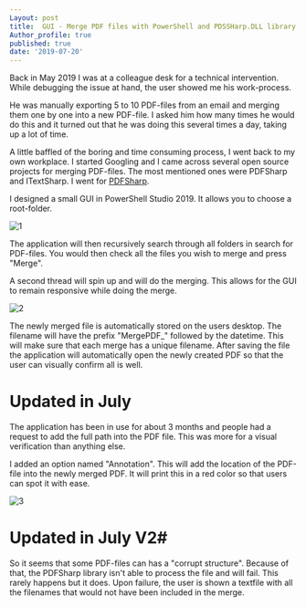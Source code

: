 ```yaml
---
Layout: post
title:  GUI - Merge PDF files with PowerShell and PDSSHarp.DLL library 
Author_profile: true
published: true
date: '2019-07-20'
---
```


Back in May 2019 I was at a colleague desk for a technical intervention.
While debugging the issue at hand, the user showed me his work-process.

He was manually exporting 5 to 10 PDF-files from an email and merging them one by one into a new PDF-file. 
I asked him how many times he would do this and it turned out that he was doing this several times a day, taking up a lot of time.

A little baffled of the boring and time consuming process, I went back to my own workplace. 
I started Googling and I came across several open source projects for merging PDF-files.
The most mentioned ones were PDFSharp and ITextSharp. I went for [PDFSharp](http://www.pdfsharp.com/PDFsharp/ "PDFSharp").

I designed a small GUI in PowerShell Studio 2019. It allows you to choose a root-folder.

![1](https://github.com/CookieCrumbles/cookiecrumbles.github.io/blob/master/assets/images/MergePDF/1.png)

The application will then recursively search through all folders in search for PDF-files.
You would then check all the files you wish to merge and press "Merge".

A second thread will spin up and will do the merging.
This allows for the GUI to remain responsive while doing the merge.

![2](https://github.com/CookieCrumbles/cookiecrumbles.github.io/blob/master/assets/images/MergePDF/2.gif)

The newly merged file is automatically stored on the users desktop.
The filename will have the prefix "MergePDF_" followed by the datetime. This will make sure that each merge has a unique filename.
After saving the file the application will automatically open the newly created PDF so that the user can visually confirm all is well.

# Updated in July #

The application has been in use for about 3 months and people had a request to add the full path into the PDF file.
This was more for a visual verification than anything else.

I added an option named "Annotation". This will add the location of the PDF-file into the newly merged PDF.
It will print this in a red color so that users can spot it with ease.

![3](https://github.com/CookieCrumbles/cookiecrumbles.github.io/blob/master/assets/images/MergePDF/3.png)

# Updated in July V2#

So it seems that some PDF-files can has a "corrupt structure". Because of that, the PDFSharp library isn't able to process the file and will fail.
This rarely happens but it does. Upon failure, the user is shown a textfile with all the filenames that would not have been included in the merge.
